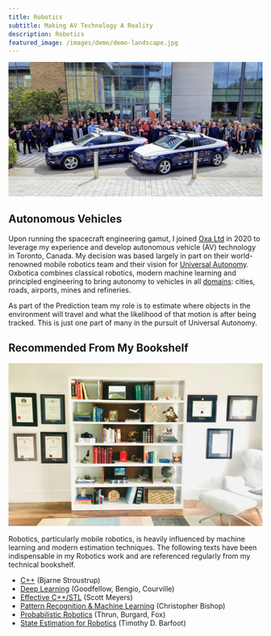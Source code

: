 ```yaml
---
title: Robotics
subtitle: Making AV Technology A Reality
description: Robotics
featured_image: /images/demo/demo-landscape.jpg
---
```


![](/images/robotics/od82ml4zq.jpg)

## Autonomous Vehicles


Upon running the spacecraft engineering gamut, I joined [Oxa Ltd](https://oxa.tech/) in 2020 to leverage my experience and develop autonomous vehicle (AV) technology in Toronto, Canada. My decision was based largely in part on their world-renowned mobile robotics team and their vision for [Universal Autonomy](https://oxa.tech/solutions#universalAutonomy). Oxbotica combines classical robotics, modern machine learning and principled engineering to bring autonomy to vehicles in all [domains](https://oxa.tech/solutions#industries): cities, roads, airports, mines and refineries.


As part of the Prediction team my role is to estimate where objects in the environment will travel and what the likelihood of that motion is after being tracked. This is just one part of many in the pursuit of Universal Autonomy.

## Recommended From My Bookshelf

![](/images/interests/bha1pm7vs0.jpg)

Robotics, particularly mobile robotics, is heavily influenced by machine learning and modern estimation techniques. The following texts have been indispensable in my Robotics work and are referenced regularly from my technical bookshelf.

* [C++](https://www.stroustrup.com/4th.html) (Bjarne Stroustrup)
* [Deep Learning](https://www.amazon.ca/Deep-Learning-Ian-Goodfellow/dp/0262035618) (Goodfellow, Bengio, Courville)
* [Effective C++/STL](https://www.aristeia.com/books.html) (Scott Meyers)
* [Pattern Recognition & Machine Learning](https://www.microsoft.com/en-us/research/people/cmbishop/prml-book/) (Christopher Bishop)
* [Probabilistic Robotics](https://mitpress.mit.edu/books/probabilistic-robotics) (Thrun, Burgard, Fox)
* [State Estimation for Robotics](https://www.cambridge.org/core/books/state-estimation-for-robotics/AC0E0AC229C55203B3C8F106BCB61F48#fndtn-information) (Timothy D. Barfoot)

